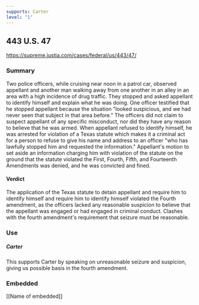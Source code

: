 ```yaml
---
supports: Carter
level: "1"
---
```

## 443 U.S. 47

https://supreme.justia.com/cases/federal/us/443/47/

### Summary
Two police officers, while cruising near noon in a patrol car, observed appellant and another man walking away from one another in an alley in an area with a high incidence of drug traffic. They stopped and asked appellant to identify himself and explain what he was doing. One officer testified that he stopped appellant because the situation "looked suspicious, and we had never seen that subject in that area before." The officers did not claim to suspect appellant of any specific misconduct, nor did they have any reason to believe that he was armed. When appellant refused to identify himself, he was arrested for violation of a Texas statute which makes it a criminal act for a person to refuse to give his name and address to an officer "who has lawfully stopped him and requested the information." Appellant's motion to set aside an information charging him with violation of the statute on the ground that the statute violated the First, Fourth, Fifth, and Fourteenth Amendments was denied, and he was convicted and fined.

#### Verdict
The application of the Texas statute to detain appellant and require him to identify himself and require him to identify himself violated the Fourth amendment, as the officers lacked any reasonable suspicion to believe that the appellant was engaged or had engaged in criminal conduct. Clashes with the fourth amendment's requirement that seizure must be reasonable.
### Use

##### Carter
This supports Carter by speaking on unreasonable seizure and suspicion, giving us possible basis in the fourth amendment.

### Embedded

[[Name of embedded]]